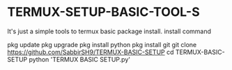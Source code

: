 # TERMUX-SETUP-BASIC-TOOL-S
It's just a simple tools to termux basic package install.
install command 

pkg update
pkg upgrade 
pkg install python 
pkg install git
git clone https://github.com/SabbirSH9/TERMUX-BASIC-SETUP
cd TERMUX-BASIC-SETUP
python 'TERMUX BASIC SETUP.py'
